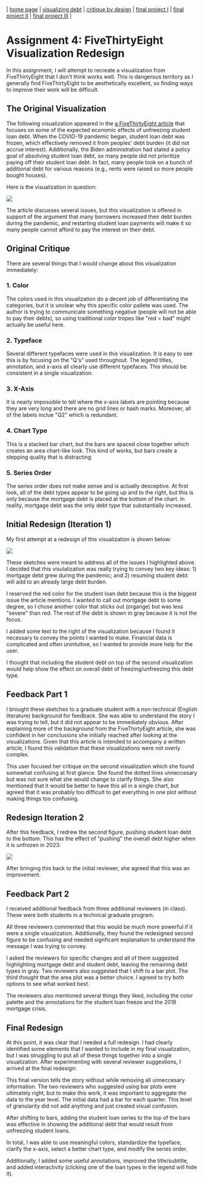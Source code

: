 \| [home page](https://cmustudent.github.io/tswd-portfolio-templates/) \| [visualizing debt](visualizing-government-debt) \| [critique by design](critique-by-design) \| [final project I](final-project-part-one) \| [final project II](final-project-part-two) \| [final project III](final-project-part-three) \|

# Assignment 4: FiveThirtyEight Visualization Redesign

In this assignment, I will attempt to recreate a visualization from FiveThirtyEight that I don't think works well. This is dangerous territory as I generally find FiveThirtyEight to be aesthetically excellent, so finding ways to improve their work will be difficult.

## The Original Visualization

The following visualization appeared in the [a FiveThirtyEight article](https://fivethirtyeight.com/features/how-restarting-student-loan-payments-could-change-millions-of-lives-and-the-economy) that focuses on some of the expected economic effects of unfreezing student loan debt.  When the COVID-19 pandemic began, student loan debt was frozen, which effectively removed it from peoples' debt burden (it did not accrue interest).  Additionally, the Biden administration had stated a policy goal of absolving student loan debt, so many people did not prioritize paying off their student loan debt.  In fact, many people took on a bunch of additional debt for various reasons (e.g., rents were raised so more people bought houses).  

Here is the visualization in question:

![](img/fivethirtyeight_bad.jpg)

The article discusses several issues, but this visualization is offered in support of the argument that many borrowers increased their debt burden during the pandemic, and restarting student loan payments will make it so many people cannot afford to pay the interest on their debt.  

## Original Critique

There are several things that I would change about this visualization immediately:

### 1. Color

The colors used in this visualization do a decent job of differentiating the categories, but it is unclear why this specific color pallete was used.  The author is trying to communicate something negative (people will not be able to pay their debts), so using traditional color tropes like "red = bad" might actually be useful here.

### 2. Typeface

Several different typefaces were used in this visualization.  It is easy to see this is by focusing on the "Q's" used throughout.  The legend titles, annotation, and x-axis all clearly use different typefaces.  This should be consistent in a single visualization.

### 3. X-Axis

It is nearly impossible to tell where the x-axis labels are pointing because they are very long and there are no grid lines or hash marks.  Moreover, all of the labels inclue "Q2" which is redundant.  


### 4. Chart Type

This is a stacked bar chart, but the bars are spaced close together which creates an area chart-like look.  This kind of works, but bars create a stepping quality that is distracting.  

### 5. Series Order

The series order does not make sense and is actually desceptive.  At first look, all of the debt types appear to be going up and to the right, but this is only because the mortgage debt is placed at the bottom of the chart.  In reality, mortgage debt was the only debt type that substantially increased.

## Initial Redesign (Iteration 1)

My first attempt at a redesign of this visualization is shown below:

![](img/sketch_1.jpg)

These sketches were meant to address all of the issues I highlighted above.  I decided that this visulalization was really trying to convey two key ideas: 1) mortgage debt grew during the pandemic; and 2) resuming student debt will add to an already large debt burden.

I reserved the red color for the student loan debt because this is the biggest issue the article mentions.  I wanted to call out mortgage debt to some degree, so I chose another color that sticks out (organge) but was less "severe" than red.  The rest of the debt is shown in gray because it is not the focus.

I added some text to the right of the visualization because I found it necessary to convey the points I wanted to make.  Financial data is complicated and often unintuitive, so I wanted to provide more help for the user.

I thought that including the student debt on top of the second visualization would help show the effect on overall debt of freezing/unfreezing this debt type.

## Feedback Part 1

I brought these sketches to a graduate student with a non-technical (English literature) background for feedback.  She was able to understand the story I was trying to tell, but it did not appear to be immediately obvious.  After explaining more of the background from the FiveThirtyEight article, she was confident in her conclusions she initially reached after looking at the visualizations.  Given that this article is intended to accompany a written article, I found this validation that these visualizations were not overly complex.

This user focused her critique on the second visualization which she found somewhat confusing at first glance.  She found the dotted lines unneccesary but was not sure what she would change to clarify things.  She also mentioned that it would be better to have this all in a single chart, but agreed that it was probably too difficult to get everything in one plot without making things too confusing.

## Redesign Iteration 2

After this feedback, I redrew the second figure, pushing student loan debt to the bottom. This has the effect of "pushing" the overall debt higher when it is unfrozen in 2023:

![](img/sketch_2.jpg)

After bringing this back to the initial reviewer, she agreed that this was an improvement.

## Feedback Part 2

I received additional feedback from three additional reviewers (in class).  These were both students in a technical graduate program.  

All three reviewers commented that this would be much more powerful if it were a single visualization.  Additionally, they found the redesigned second figure to be confusing and needed signficant explanation to understand the message I was trying to convey.  

I asked the reviewers for specific changes and all of them suggested highlighting mortgage debt and student debt, leaving the remaining debt types in gray.  Two reviewers also suggested that I shift to a bar plot.  The third thought that the area plot was a better choice.  I agreed to try both options to see what worked best.  

The reviewers also mentioned several things they liked, including the color palette and the annotations for the student loan freeze and the 2018 mortgage crisis.  

## Final Redesign

At this point, it was clear that I needed a full redesign.  I had clearly identified some elements that I wanted to include in my final visualization, but I was struggling to put all of these things together into a single visualization.  After experimenting with several reviewer suggestions, I arrived at the final redesign:

<div class="flourish-embed flourish-chart" data-src="visualisation/15063647"><script src="https://public.flourish.studio/resources/embed.js"></script></div>

This final version tells the story without while removing all unneccesary information.  The two reviewers who suggested using bar plots were ultimately right, but to make this work, it was important to aggregate the data to the year level.  The initial data had a bar for each quarter.  This level of granularity did not add anything and just created visual confusion.  

After shifting to bars, adding the student loan series to the top of the bars was effective in showing the additional debt that would result from unfreezing student loans.

In total, I was able to use meaningful colors, standardize the typeface, clarify the x-axis, select a better chart type, and modify the series order.  

Additionally, I added some useful annotations, improved the title/subtitle, and added interactivity (clicking one of the loan types in the legend will hide it).







